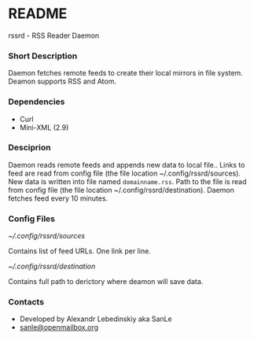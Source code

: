 # README #

rssrd - RSS Reader Daemon

### Short Description ###
Daemon fetches remote feeds to create their local mirrors in file system. Deamon supports RSS and Atom. 
 
### Dependencies ###
* Curl
* Mini-XML (2.9)

### Desciprion ###

 Daemon reads remote feeds and appends new data to local file..
Links to feed are read from config file (the file location ~/.config/rssrd/sources).
New data is written into file named `domainname.rss`. Path to the file is read from config file (the file location ~/.config/rssrd/destination).
Daemon fetches feed every 10 minutes.  

### Config Files ###

*~/.config/rssrd/sources*

Contains list of feed URLs. One link per line.

*~/.config/rssrd/destination*

Contains full path to derictory where deamon will save data. 

### Contacts ###

* Developed by Alexandr Lebedinskiy aka SanLe
* [sanle@openmailbox.org](mailto:sanle@openmailbox.org)
